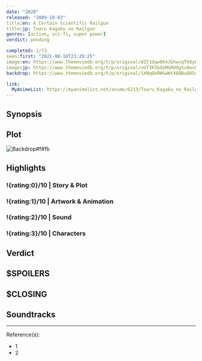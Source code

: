 ```yaml
---
date: "2020"
released: "2009-10-03"
title:en: A Certain Scientific Railgun
title:jp: Toaru Kagaku no Railgun
genres: [action, sci-fi, super power]
verdict: pending

completed: 1/73
seen:first: "2021-08-10T23:28:25"
image:en: https://www.themoviedb.org/t/p/original/dZt1dqw0K4JGhwcqTh8yExHYK9w.jpg
image:jp: https://www.themoviedb.org/t/p/original/vUTIKSGdoMGHUOgSv0wcLnLacVf.jpg
backdrop: https://www.themoviedb.org/t/p/original/1XNqQkRWSwWtXQ0BuQ95wjcs9SP.jpg

link:
  MyAnimeList: https://myanimelist.net/anime/6213/Toaru_Kagaku_no_Railgun
---
```



## Synopsis

## Plot

![Backdrop#f#fb](https://www.themoviedb.org/t/p/original/cGgqLzBGUY0dxsE5i3W7SXBGRbe.jpg "Source: TMDB")

## Highlights

### !{rating:0}/10 | Story & Plot

### !{rating:1}/10 | Artwork & Animation

### !{rating:2}/10 | Sound

### !{rating:3}/10 | Characters

## Verdict

## $SPOILERS

## $CLOSING

## Soundtracks

***
Reference(s):

- 1
- 2
